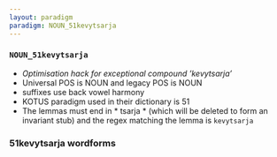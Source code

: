 ```yaml
---
layout: paradigm
paradigm: NOUN_51kevytsarja
---
```

### ` NOUN_51kevytsarja `

* _Optimisation hack for exceptional compound ’kevytsarja’_
* Universal POS is NOUN and legacy POS is NOUN
* suffixes use back vowel harmony
* KOTUS paradigm used in their dictionary is 51
* The lemmas must end in * tsarja * (which will be deleted to form an invariant stub) and the regex matching the lemma is ` kevytsarja `

### 51kevytsarja wordforms


